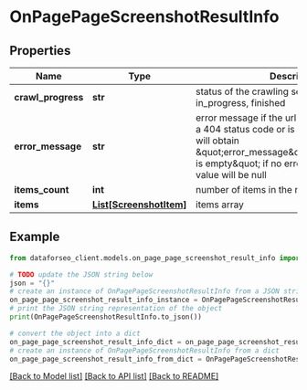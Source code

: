 # OnPagePageScreenshotResultInfo


## Properties

Name | Type | Description | Notes
------------ | ------------- | ------------- | -------------
**crawl_progress** | **str** | status of the crawling session possible values: in_progress, finished | [optional] 
**error_message** | **str** | error message if the url you indicated returns a 404 status code or is not a valid URL, you will obtain \&quot;error_message\&quot;:\&quot;Screenshot is empty\&quot; if no error is encountered, the value will be null | [optional] 
**items_count** | **int** | number of items in the results array | [optional] 
**items** | [**List[ScreenshotItem]**](ScreenshotItem.md) | items array | [optional] 

## Example

```python
from dataforseo_client.models.on_page_page_screenshot_result_info import OnPagePageScreenshotResultInfo

# TODO update the JSON string below
json = "{}"
# create an instance of OnPagePageScreenshotResultInfo from a JSON string
on_page_page_screenshot_result_info_instance = OnPagePageScreenshotResultInfo.from_json(json)
# print the JSON string representation of the object
print(OnPagePageScreenshotResultInfo.to_json())

# convert the object into a dict
on_page_page_screenshot_result_info_dict = on_page_page_screenshot_result_info_instance.to_dict()
# create an instance of OnPagePageScreenshotResultInfo from a dict
on_page_page_screenshot_result_info_from_dict = OnPagePageScreenshotResultInfo.from_dict(on_page_page_screenshot_result_info_dict)
```
[[Back to Model list]](../README.md#documentation-for-models) [[Back to API list]](../README.md#documentation-for-api-endpoints) [[Back to README]](../README.md)



